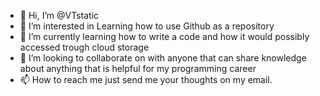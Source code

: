 - 👋 Hi, I’m @VTstatic
- 👀 I’m interested in Learning how to use Github as a repository
- 🌱 I’m currently learning how to write a code and how it would possibly accessed trough cloud storage
- 💞️ I’m looking to collaborate on with anyone that can share knowledge about anything that is helpful for my programming career
- 📫 How to reach me just send me your thoughts on my email.

<!---
VTstatic/VTstatic is a ✨ special ✨ repository because its `README.md` (this file) appears on your GitHub profile.
You can click the Preview link to take a look at your changes.
--->
